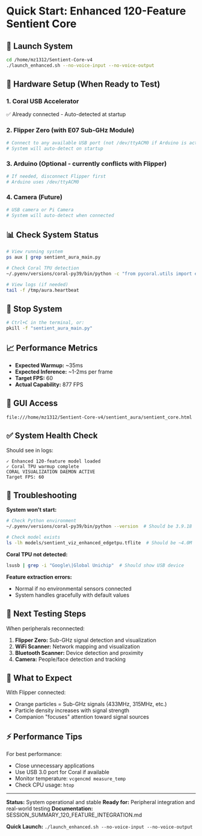 # Quick Start: Enhanced 120-Feature Sentient Core

## 🚀 Launch System

```bash
cd /home/mz1312/Sentient-Core-v4
./launch_enhanced.sh --no-voice-input --no-voice-output
```

## 🔌 Hardware Setup (When Ready to Test)

### 1. Coral USB Accelerator
✅ Already connected - Auto-detected at startup

### 2. Flipper Zero (with E07 Sub-GHz Module)
```bash
# Connect to any available USB port (not /dev/ttyACM0 if Arduino is active)
# System will auto-detect on startup
```

### 3. Arduino (Optional - currently conflicts with Flipper)
```bash
# If needed, disconnect Flipper first
# Arduino uses /dev/ttyACM0
```

### 4. Camera (Future)
```bash
# USB camera or Pi Camera
# System will auto-detect when connected
```

## 📊 Check System Status

```bash
# View running system
ps aux | grep sentient_aura_main.py

# Check Coral TPU detection
~/.pyenv/versions/coral-py39/bin/python -c "from pycoral.utils import edgetpu; print(edgetpu.list_edge_tpus())"

# View logs (if needed)
tail -f /tmp/aura.heartbeat
```

## 🛑 Stop System

```bash
# Ctrl+C in the terminal, or:
pkill -f "sentient_aura_main.py"
```

## 📈 Performance Metrics

- **Expected Warmup:** ~35ms
- **Expected Inference:** ~1-2ms per frame
- **Target FPS:** 60
- **Actual Capability:** 877 FPS

## 🎯 GUI Access

```
file:///home/mz1312/Sentient-Core-v4/sentient_aura/sentient_core.html
```

## ✅ System Health Check

Should see in logs:
```
✓ Enhanced 120-feature model loaded
✓ Coral TPU warmup complete
CORAL VISUALIZATION DAEMON ACTIVE
Target FPS: 60
```

## 🔧 Troubleshooting

**System won't start:**
```bash
# Check Python environment
~/.pyenv/versions/coral-py39/bin/python --version  # Should be 3.9.18

# Check model exists
ls -lh models/sentient_viz_enhanced_edgetpu.tflite  # Should be ~4.0M
```

**Coral TPU not detected:**
```bash
lsusb | grep -i "Google\|Global Unichip"  # Should show USB device
```

**Feature extraction errors:**
- Normal if no environmental sensors connected
- System handles gracefully with default values

## 📝 Next Testing Steps

When peripherals reconnected:
1. **Flipper Zero:** Sub-GHz signal detection and visualization
2. **WiFi Scanner:** Network mapping and visualization
3. **Bluetooth Scanner:** Device detection and proximity
4. **Camera:** People/face detection and tracking

## 🎨 What to Expect

With Flipper connected:
- Orange particles = Sub-GHz signals (433MHz, 315MHz, etc.)
- Particle density increases with signal strength
- Companion "focuses" attention toward signal sources

## ⚡ Performance Tips

For best performance:
- Close unnecessary applications
- Use USB 3.0 port for Coral if available
- Monitor temperature: `vcgencmd measure_temp`
- Check CPU usage: `htop`

---

**Status:** System operational and stable
**Ready for:** Peripheral integration and real-world testing
**Documentation:** SESSION_SUMMARY_120_FEATURE_INTEGRATION.md

**Quick Launch:** `./launch_enhanced.sh --no-voice-input --no-voice-output`
